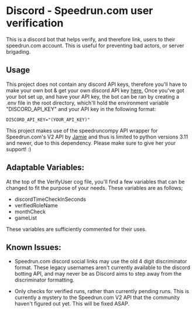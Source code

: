 # Discord - Speedrun.com user verification
This is a discord bot that helps verify, and therefore link, users to their speedrun.com account. This is useful for preventing bad actors, or server brigading.

## Usage

This project does not contain any discord API keys, therefore you'll have to make your own bot & get your own discord API key [here.](https://discord.com/developers/applications) Once you've got your bot set up, and have your API key, the bot can be ran by creating a .env file in the root directory, which'll hold the environment variable "DISCORD_API_KEY" and your API key in the following format:

`DISCORD_API_KEY="(YOUR_API_KEY)"`

This project makes use of the speedruncompy API wrapper for Speedrun.com's V2 API by [Jamie](https://github.com/ManicJamie) and thus is limited to python versions 3.11 and newer, due to this dependency. Please make sure to give her your support! :) 

## Adaptable Variables:

At the top of the VerifyUser cog file, you'll find a few variables that can be changed to fit the purpose of your needs. These variables are as follows;

- discordTimeCheckInSeconds
- verifiedRoleName
- monthCheck
- gameList

These variables are sufficiently commented for their uses.

## Known Issues:

- Speedrun.com discord social links may use the old 4 digit discriminator format. These legacy usernames aren't currently available to the discord botting API, and may never be as Discord aims to step away from the discriminator formatting.

- Only checks for verified runs, rather than currently pending runs. This is currently a mystery to the Speedrun.com V2 API that the community haven't figured out yet. This will be fixed ASAP.
